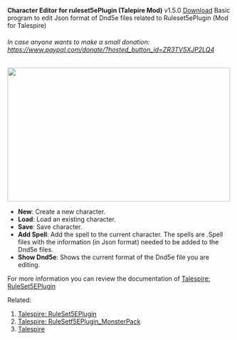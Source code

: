 **Character Editor for ruleset5ePlugin (Talepire Mod)**
v1.5.0 [Download](https://github.com/xerjiomg/Character-Editor-RuleSet5EPlugin-/releases/download/v1.5.0/Character.Editor.RuleSet5EPlugin.1.5.0.rar)
Basic program to edit Json format of Dnd5e files related to Ruleset5ePlugin (Mod for Talespire)
###### In case anyone wants to make a small donation: https://www.paypal.com/donate/?hosted_button_id=ZR3TV5XJP2LQ4

<img src="https://github.com/xerjiomg/Character-Editor-RuleSet5EPlugin-/releases/download/v1.1.1/Character.Editor.jpg" width="500" height="300">


- **New**: Create a new character.
- **Load**: Load an existing character.
- **Save**: Save character.
- **Add Spell**: Add the spell to the current character. The spells are .Spell files with the information (in Json format) needed to be added to the Dnd5e files.
- **Show Dnd5e**: Shows the current format of the Dnd5e file you are editing.


For more information you can review the documentation of [Talespire: RuleSet5EPlugin](https://talespire.thunderstore.io/package/LordAshes/RuleSet5EPlugin/)

Related:
1. [Talespire: RuleSet5EPlugin](https://talespire.thunderstore.io/package/LordAshes/RuleSet5EPlugin/)
2. [Talespire: RuleSetf5EPlugin_MonsterPack](https://talespire.thunderstore.io/package/XJ_Nekomancer/RuleSetf5EPlugin_MonsterPack/)
3. [Talespire](https://talespire.com/)
